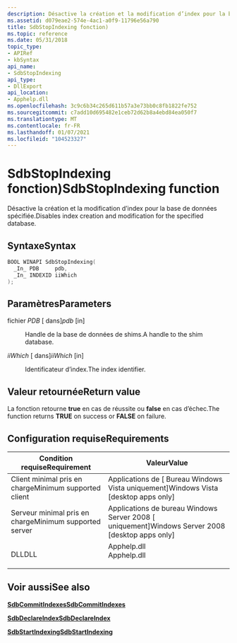```yaml
---
description: Désactive la création et la modification d’index pour la base de données spécifiée.
ms.assetid: d079eae2-574e-4ac1-a0f9-11796e56a790
title: SdbStopIndexing fonction)
ms.topic: reference
ms.date: 05/31/2018
topic_type:
- APIRef
- kbSyntax
api_name:
- SdbStopIndexing
api_type:
- DllExport
api_location:
- Apphelp.dll
ms.openlocfilehash: 3c9c6b34c265d611b57a3e73bb0c8fb1822fe752
ms.sourcegitcommit: c7add10d695482e1ceb72d62b8a4ebd84ea050f7
ms.translationtype: MT
ms.contentlocale: fr-FR
ms.lasthandoff: 01/07/2021
ms.locfileid: "104523327"
---
```

# <a name="sdbstopindexing-function"></a><span data-ttu-id="c46c7-103">SdbStopIndexing fonction)</span><span class="sxs-lookup"><span data-stu-id="c46c7-103">SdbStopIndexing function</span></span>

<span data-ttu-id="c46c7-104">Désactive la création et la modification d’index pour la base de données spécifiée.</span><span class="sxs-lookup"><span data-stu-id="c46c7-104">Disables index creation and modification for the specified database.</span></span>

## <a name="syntax"></a><span data-ttu-id="c46c7-105">Syntaxe</span><span class="sxs-lookup"><span data-stu-id="c46c7-105">Syntax</span></span>


```C++
BOOL WINAPI SdbStopIndexing(
  _In_ PDB     pdb,
  _In_ INDEXID iiWhich
);
```



## <a name="parameters"></a><span data-ttu-id="c46c7-106">Paramètres</span><span class="sxs-lookup"><span data-stu-id="c46c7-106">Parameters</span></span>

<dl> <dt>

<span data-ttu-id="c46c7-107">fichier *PDB* \[ dans\]</span><span class="sxs-lookup"><span data-stu-id="c46c7-107">*pdb* \[in\]</span></span>
</dt> <dd>

<span data-ttu-id="c46c7-108">Handle de la base de données de shims.</span><span class="sxs-lookup"><span data-stu-id="c46c7-108">A handle to the shim database.</span></span>

</dd> <dt>

<span data-ttu-id="c46c7-109">*iiWhich* \[ dans\]</span><span class="sxs-lookup"><span data-stu-id="c46c7-109">*iiWhich* \[in\]</span></span>
</dt> <dd>

<span data-ttu-id="c46c7-110">Identificateur d’index.</span><span class="sxs-lookup"><span data-stu-id="c46c7-110">The index identifier.</span></span>

</dd> </dl>

## <a name="return-value"></a><span data-ttu-id="c46c7-111">Valeur retournée</span><span class="sxs-lookup"><span data-stu-id="c46c7-111">Return value</span></span>

<span data-ttu-id="c46c7-112">La fonction retourne **true** en cas de réussite ou **false** en cas d’échec.</span><span class="sxs-lookup"><span data-stu-id="c46c7-112">The function returns **TRUE** on success or **FALSE** on failure.</span></span>

## <a name="requirements"></a><span data-ttu-id="c46c7-113">Configuration requise</span><span class="sxs-lookup"><span data-stu-id="c46c7-113">Requirements</span></span>



| <span data-ttu-id="c46c7-114">Condition requise</span><span class="sxs-lookup"><span data-stu-id="c46c7-114">Requirement</span></span> | <span data-ttu-id="c46c7-115">Valeur</span><span class="sxs-lookup"><span data-stu-id="c46c7-115">Value</span></span> |
|-------------------------------------|----------------------------------------------------------------------------------------|
| <span data-ttu-id="c46c7-116">Client minimal pris en charge</span><span class="sxs-lookup"><span data-stu-id="c46c7-116">Minimum supported client</span></span><br/> | <span data-ttu-id="c46c7-117">Applications de \[ Bureau Windows Vista uniquement\]</span><span class="sxs-lookup"><span data-stu-id="c46c7-117">Windows Vista \[desktop apps only\]</span></span><br/>                                         |
| <span data-ttu-id="c46c7-118">Serveur minimal pris en charge</span><span class="sxs-lookup"><span data-stu-id="c46c7-118">Minimum supported server</span></span><br/> | <span data-ttu-id="c46c7-119">Applications de bureau Windows Server 2008 \[ uniquement\]</span><span class="sxs-lookup"><span data-stu-id="c46c7-119">Windows Server 2008 \[desktop apps only\]</span></span><br/>                                   |
| <span data-ttu-id="c46c7-120">DLL</span><span class="sxs-lookup"><span data-stu-id="c46c7-120">DLL</span></span><br/>                      | <dl> <span data-ttu-id="c46c7-121"><dt>Apphelp.dll</dt></span><span class="sxs-lookup"><span data-stu-id="c46c7-121"><dt>Apphelp.dll</dt></span></span> </dl> |



## <a name="see-also"></a><span data-ttu-id="c46c7-122">Voir aussi</span><span class="sxs-lookup"><span data-stu-id="c46c7-122">See also</span></span>

<dl> <dt>

[<span data-ttu-id="c46c7-123">**SdbCommitIndexes**</span><span class="sxs-lookup"><span data-stu-id="c46c7-123">**SdbCommitIndexes**</span></span>](sdbcommitindexes.md)
</dt> <dt>

[<span data-ttu-id="c46c7-124">**SdbDeclareIndex**</span><span class="sxs-lookup"><span data-stu-id="c46c7-124">**SdbDeclareIndex**</span></span>](sdbdeclareindex.md)
</dt> <dt>

[<span data-ttu-id="c46c7-125">**SdbStartIndexing**</span><span class="sxs-lookup"><span data-stu-id="c46c7-125">**SdbStartIndexing**</span></span>](sdbstartindexing.md)
</dt> </dl>

 

 




